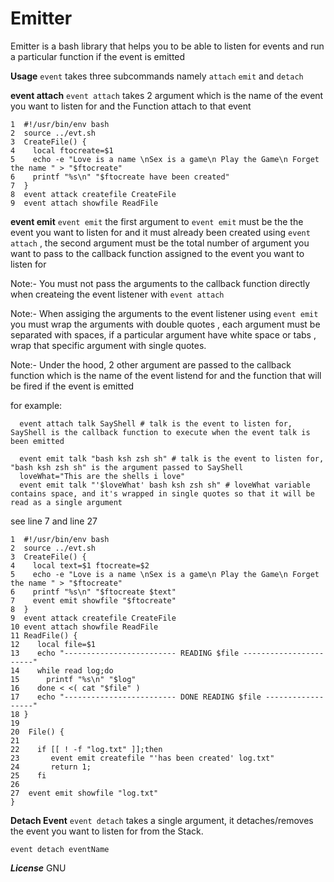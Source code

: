 # Emitter
Emitter is a bash library that helps you to be able to listen for events and run a particular function if the event is emitted

**Usage**
`event` takes three subcommands namely `attach` `emit` and `detach`

**event attach**
`event attach` takes 2 argument which is the name of the event you want to listen for and the Function attach to that event

```
1  #!/usr/bin/env bash
2  source ../evt.sh
3  CreateFile() {
4    local ftocreate=$1
5    echo -e "Love is a name \nSex is a game\n Play the Game\n Forget the name " > "$ftocreate"
6    printf "%s\n" "$ftocreate have been created"
7  }
8  event attack createfile CreateFile
9  event attach showfile ReadFile
```


**event emit**
`event emit` the first argument to `event emit` must be the the event you want to listen for and it must already been created using `event attach` , the second argument must be the total number of argument you want to pass to the callback function assigned to the event you want to listen for

Note:- You must not pass the arguments to the callback function directly when createing the event listener with `event attach`

Note:- When assiging the arguments to the event listener using `event emit` you must wrap the arguments with double quotes , each argument must be separated with spaces, if a particular argument have white space or tabs , wrap that specific argument with single quotes.

Note:- Under the hood, 2 other argument are passed to the callback function which is the name of the event listend for and the function that will be fired if the event is emitted

for example:

```
  event attach talk SayShell # talk is the event to listen for, SayShell is the callback function to execute when the event talk is been emitted

  event emit talk "bash ksh zsh sh" # talk is the event to listen for, "bash ksh zsh sh" is the argument passed to SayShell
  loveWhat="This are the shells i love"
  event emit talk "'$loveWhat' bash ksh zsh sh" # loveWhat variable contains space, and it's wrapped in single quotes so that it will be read as a single argument

```

see line 7 and line 27

```
1  #!/usr/bin/env bash
2  source ../evt.sh
3  CreateFile() {
4    local text=$1 ftocreate=$2
5    echo -e "Love is a name \nSex is a game\n Play the Game\n Forget the name " > "$ftocreate"
6    printf "%s\n" "$ftocreate $text"
7    event emit showfile "$ftocreate"
8  }
9  event attack createfile CreateFile
10 event attach showfile ReadFile
11 ReadFile() {
12    local file=$1
13    echo "------------------------- READING $file -----------------------"
14    while read log;do
15      printf "%s\n" "$log"
16    done < <( cat "$file" )
17    echo "------------------------- DONE READING $file ------------------"
18 }
19
20  File() {
21
22    if [[ ! -f "log.txt" ]];then
23    	 event emit createfile "'has been created' log.txt"
24	     return 1;
25    fi
26
27  event emit showfile "log.txt"
}
```

**Detach Event**
`event detach` takes a single argument, it detaches/removes the event you want to listen for from the Stack.

`event detach eventName`


***License***
GNU
